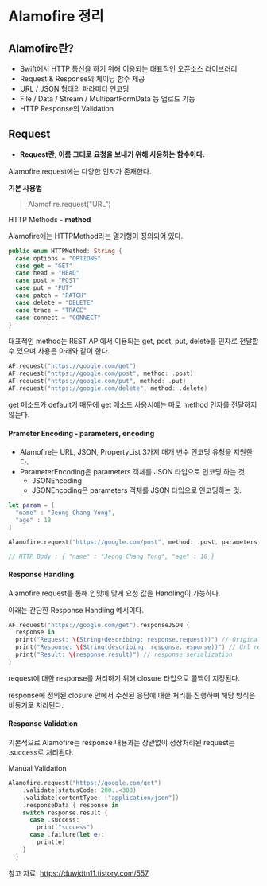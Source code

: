 # Alamofire 정리

## Alamofire란?

- Swift에서 HTTP 통신을 하기 위해 이용되는 대표적인 오픈소스 라이브러리
- Request & Response의 체이닝 함수 제공
- URL / JSON 형태의 파라미터 인코딩
- File / Data / Stream / MultipartFormData 등 업로드 기능
- HTTP Response의 Validation



## Request

- **Request란, 이름 그대로 요청을 보내기 위해 사용하는 함수이다.**

Alamofire.request에는 다양한 인자가 존재한다.



**기본 사용법**

> Alamofire.request("URL")



HTTP Methods - **method**

Alamofire에는 HTTPMethod라는 열거형이 정의되어 있다.

```swift
public enum HTTPMethod: String {
  case options = "OPTIONS"
  case get = "GET"
  case head = "HEAD"
  case post = "POST"
  case put = "PUT"
  case patch = "PATCH"
  case delete = "DELETE"
  case trace = "TRACE"
  case connect = "CONNECT"
}
```



대표적인 method는 REST API에서 이용되는 get, post, put, delete를 인자로 전달할 수 있으며 사용은 아래와 같이 한다.

```swift
AF.request("https://google.com/get")
AF.request("https://google.com/post", method: .post)
AF.request("https://google.com/put", method: .put)
AF.request("https://google.com/delete", method: .delete)
```

get 메소드가 default기 때문에 get 메소드 사용시에는 따로 method 인자를 전달하지 않는다.



#### Prameter Encoding - parameters, encoding

- Alamofire는 URL, JSON, PropertyList 3가지 매개 변수 인코딩 유형을 지원한다.
- ParameterEncoding은 parameters 객체를 JSON 타입으로 인코딩 하는 것.
  - JSONEncoding
  - JSONEncoding은 parameters 객체를 JSON 타입으로 인코딩하는 것.

```swift
let param = [
  "name" : "Jeong Chang Yong",
  "age" : 18
]

Alamofire.request("https://google.com/post", method: .post, parameters: param, encoding: JSONEncoding.default)

// HTTP Body : { "name" : "Jeong Chang Yong", "age" : 18 }
```



#### Response Handling

Alamofire.request를 통해 입맛에 맞게 요청 값을 Handling이 가능하다.

아래는 간단한 Response Handling 예시이다.

```swift
AF.request("https://google.com/get").responseJSON {
  response in
  print("Request: \(String(describing: response.request))") // Original request
  print("Response: \(String(describing: response.response))") // Url response
  print("Result: \(response.result)") // response serialization
}
```

request에 대한 response를 처리하기 위해 closure 타입으로 콜백이 지정된다.

response에 정의된 closure 안에서 수신된 응답에 대한 처리를 진행하며 해당 방식은 비동기로 처리된다.



#### Response Validation

기본적으로 Alamofire는 response 내용과는 상관없이 정상처리된 request는 .success로 처리된다.



Manual Validation

```swift
Alamofire.request("https://google.com/get")
	.validate(statusCode: 200..<300)
	.validate(contentType: ["application/json"])
	.responseData { response in
  	switch response.result {
      case .success:
        print("success")
      case .failure(let e):
      	print(e)
    }
  }
```



참고 자료: https://duwjdtn11.tistory.com/557